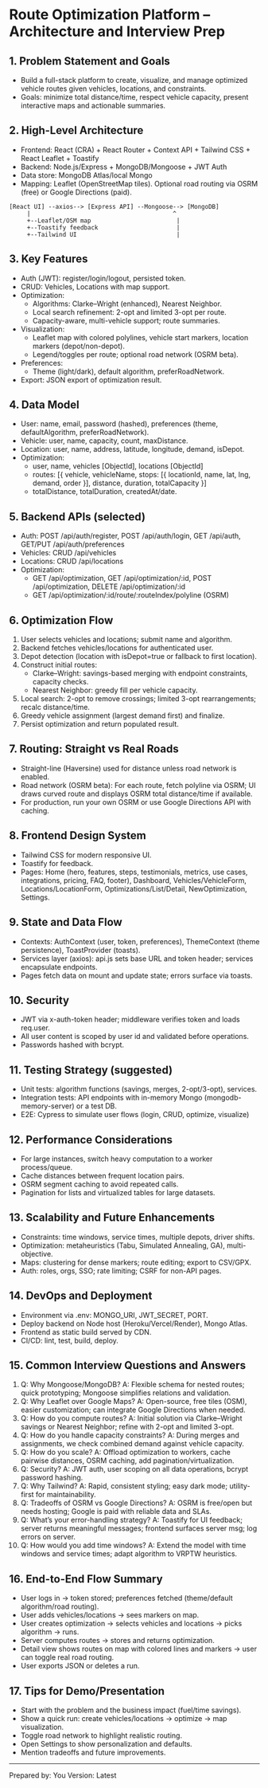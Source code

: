 # Route Optimization Platform – Architecture and Interview Prep

## 1. Problem Statement and Goals
- Build a full-stack platform to create, visualize, and manage optimized vehicle routes given vehicles, locations, and constraints.
- Goals: minimize total distance/time, respect vehicle capacity, present interactive maps and actionable summaries.

## 2. High-Level Architecture
- Frontend: React (CRA) + React Router + Context API + Tailwind CSS + React Leaflet + Toastify
- Backend: Node.js/Express + MongoDB/Mongoose + JWT Auth
- Data store: MongoDB Atlas/local Mongo
- Mapping: Leaflet (OpenStreetMap tiles). Optional road routing via OSRM (free) or Google Directions (paid).

```
[React UI] --axios--> [Express API] --Mongoose--> [MongoDB]
     |                                        ^
     +--Leaflet/OSM map                        |
     +--Toastify feedback                      |
     +--Tailwind UI                            |
```

## 3. Key Features
- Auth (JWT): register/login/logout, persisted token.
- CRUD: Vehicles, Locations with map support.
- Optimization:
  - Algorithms: Clarke–Wright (enhanced), Nearest Neighbor.
  - Local search refinement: 2-opt and limited 3-opt per route.
  - Capacity-aware, multi-vehicle support; route summaries.
- Visualization:
  - Leaflet map with colored polylines, vehicle start markers, location markers (depot/non-depot).
  - Legend/toggles per route; optional road network (OSRM beta).
- Preferences:
  - Theme (light/dark), default algorithm, preferRoadNetwork.
- Export: JSON export of optimization result.

## 4. Data Model
- User: name, email, password (hashed), preferences (theme, defaultAlgorithm, preferRoadNetwork).
- Vehicle: user, name, capacity, count, maxDistance.
- Location: user, name, address, latitude, longitude, demand, isDepot.
- Optimization:
  - user, name, vehicles [ObjectId], locations [ObjectId]
  - routes: [{ vehicle, vehicleName, stops: [{ locationId, name, lat, lng, demand, order }], distance, duration, totalCapacity }]
  - totalDistance, totalDuration, createdAt/date.

## 5. Backend APIs (selected)
- Auth: POST /api/auth/register, POST /api/auth/login, GET /api/auth, GET/PUT /api/auth/preferences
- Vehicles: CRUD /api/vehicles
- Locations: CRUD /api/locations
- Optimization:
  - GET /api/optimization, GET /api/optimization/:id, POST /api/optimization, DELETE /api/optimization/:id
  - GET /api/optimization/:id/route/:routeIndex/polyline (OSRM)

## 6. Optimization Flow
1) User selects vehicles and locations; submit name and algorithm.
2) Backend fetches vehicles/locations for authenticated user.
3) Depot detection (location with isDepot=true or fallback to first location).
4) Construct initial routes:
   - Clarke–Wright: savings-based merging with endpoint constraints, capacity checks.
   - Nearest Neighbor: greedy fill per vehicle capacity.
5) Local search: 2-opt to remove crossings; limited 3-opt rearrangements; recalc distance/time.
6) Greedy vehicle assignment (largest demand first) and finalize.
7) Persist optimization and return populated result.

## 7. Routing: Straight vs Real Roads
- Straight-line (Haversine) used for distance unless road network is enabled.
- Road network (OSRM beta): For each route, fetch polyline via OSRM; UI draws curved route and displays OSRM total distance/time if available.
- For production, run your own OSRM or use Google Directions API with caching.

## 8. Frontend Design System
- Tailwind CSS for modern responsive UI.
- Toastify for feedback.
- Pages: Home (hero, features, steps, testimonials, metrics, use cases, integrations, pricing, FAQ, footer), Dashboard, Vehicles/VehicleForm, Locations/LocationForm, Optimizations/List/Detail, NewOptimization, Settings.

## 9. State and Data Flow
- Contexts: AuthContext (user, token, preferences), ThemeContext (theme persistence), ToastProvider (toasts).
- Services layer (axios): api.js sets base URL and token header; services encapsulate endpoints.
- Pages fetch data on mount and update state; errors surface via toasts.

## 10. Security
- JWT via x-auth-token header; middleware verifies token and loads req.user.
- All user content is scoped by user id and validated before operations.
- Passwords hashed with bcrypt.

## 11. Testing Strategy (suggested)
- Unit tests: algorithm functions (savings, merges, 2-opt/3-opt), services.
- Integration tests: API endpoints with in-memory Mongo (mongodb-memory-server) or a test DB.
- E2E: Cypress to simulate user flows (login, CRUD, optimize, visualize)

## 12. Performance Considerations
- For large instances, switch heavy computation to a worker process/queue.
- Cache distances between frequent location pairs.
- OSRM segment caching to avoid repeated calls.
- Pagination for lists and virtualized tables for large datasets.

## 13. Scalability and Future Enhancements
- Constraints: time windows, service times, multiple depots, driver shifts.
- Optimization: metaheuristics (Tabu, Simulated Annealing, GA), multi-objective.
- Maps: clustering for dense markers; route editing; export to CSV/GPX.
- Auth: roles, orgs, SSO; rate limiting; CSRF for non-API pages.

## 14. DevOps and Deployment
- Environment via .env: MONGO_URI, JWT_SECRET, PORT.
- Deploy backend on Node host (Heroku/Vercel/Render), Mongo Atlas.
- Frontend as static build served by CDN.
- CI/CD: lint, test, build, deploy.

## 15. Common Interview Questions and Answers
1) Q: Why Mongoose/MongoDB?  A: Flexible schema for nested routes; quick prototyping; Mongoose simplifies relations and validation.
2) Q: Why Leaflet over Google Maps?  A: Open-source, free tiles (OSM), easier customization; can integrate Google Directions when needed.
3) Q: How do you compute routes?  A: Initial solution via Clarke–Wright savings or Nearest Neighbor; refine with 2-opt and limited 3-opt.
4) Q: How do you handle capacity constraints?  A: During merges and assignments, we check combined demand against vehicle capacity.
5) Q: How do you scale?  A: Offload optimization to workers, cache pairwise distances, OSRM caching, add pagination/virtualization.
6) Q: Security?  A: JWT auth, user scoping on all data operations, bcrypt password hashing.
7) Q: Why Tailwind?  A: Rapid, consistent styling; easy dark mode; utility-first for maintainability.
8) Q: Tradeoffs of OSRM vs Google Directions?  A: OSRM is free/open but needs hosting; Google is paid with reliable data and SLAs.
9) Q: What’s your error-handling strategy?  A: Toastify for UI feedback; server returns meaningful messages; frontend surfaces server msg; log errors on server.
10) Q: How would you add time windows?  A: Extend the model with time windows and service times; adapt algorithm to VRPTW heuristics.

## 16. End-to-End Flow Summary
- User logs in → token stored; preferences fetched (theme/default algorithm/road routing).
- User adds vehicles/locations → sees markers on map.
- User creates optimization → selects vehicles and locations → picks algorithm → runs.
- Server computes routes → stores and returns optimization.
- Detail view shows routes on map with colored lines and markers → user can toggle real road routing.
- User exports JSON or deletes a run.

## 17. Tips for Demo/Presentation
- Start with the problem and the business impact (fuel/time savings).
- Show a quick run: create vehicles/locations → optimize → map visualization.
- Toggle road network to highlight realistic routing.
- Open Settings to show personalization and defaults.
- Mention tradeoffs and future improvements.

---
Prepared by: You
Version: Latest
